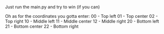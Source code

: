 Just run the main.py and try to win (if you can)

Oh as for the coordinates you gotta enter:
00 - Top left
01 - Top center
02 - Top right
10 - Middle left
11 - Middle center
12 - Middle right
20 - Bottom left
21 - Bottom center
22 - Bottom right
